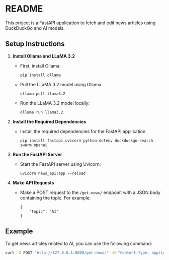 README
======

This project is a FastAPI application to fetch and edit news articles using DuckDuckGo and AI models.

Setup Instructions
------------------

1. **Install Ollama and LLaMA 3.2**
   - First, install Ollama:
     ```
     pip install ollama
     ```
   - Pull the LLaMA 3.2 model using Ollama:
     ```
     ollama pull llama3.2
     ```
   - Run the LLaMA 3.2 model locally:
     ```
     ollama run llama3.2
     ```

2. **Install the Required Dependencies**
   - Install the required dependencies for the FastAPI application:
     ```
     pip install fastapi uvicorn python-dotenv duckduckgo-search swarm openai
     ```

3. **Run the FastAPI Server**
   - Start the FastAPI server using Uvicorn:
     ```
     uvicorn news_api:app --reload
     ```

4. **Make API Requests**
   - Make a POST request to the `/get-news/` endpoint with a JSON body containing the topic. For example:
     ```
     {
         "topic": "AI"
     }
     ```

Example
-------
To get news articles related to AI, you can use the following command:
```bash
curl -X POST "http://127.0.0.1:8000/get-news/" -H "Content-Type: application/json" -d '{"topic": "AI"}'
